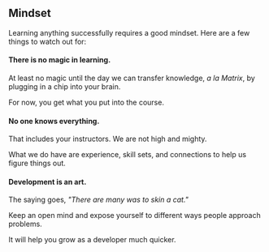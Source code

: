 ## Mindset

Learning anything successfully requires a good mindset. Here are a few things to watch out for:

#### There is no magic in learning.

At least no magic until the day we can transfer knowledge, _a la Matrix_, by plugging in a chip into your brain.

For now, you get what you put into the course.

#### No one knows everything.

That includes your instructors. We are not high and mighty.

What we do have are experience, skill sets, and connections to help us figure things out.

#### Development is an art.

The saying goes, _"There are many was to skin a cat."_

Keep an open mind and expose yourself to different ways people approach problems.

It will help you grow as a developer much quicker.
